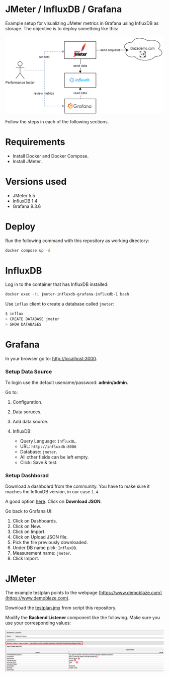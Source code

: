 # JMeter / InfluxDB / Grafana
Example setup for visualizing JMeter metrics in Grafana using InfluxDB as storage. The objective is to deploy something like this:

![deployment-diagram](./deployment-diagram.png)

Follow the steps in each of the following sections.

# Requirements

- Install Docker and Docker Compose.
- Install JMeter.

# Versions used

- JMeter 5.5
- InfluxDB 1.4
- Grafana 9.3.6

# Deploy

Run the following command with this repository as working directory:
```bash
docker compose up -d
```

# InfluxDB

Log in to the container that has InfluxDB installed:

```bash
docker exec -ti jmeter-influxdb-grafana-influxdb-1 bash
```

Use `influx` client to create a database called `jmeter`:

```bash
$ influx
> CREATE DATABASE jmeter
> SHOW DATABASES
```

# Grafana

In your browser go to: [http://localhost:3000](http://localhost:3000).

### Setup Data Source
To login use the default usename/password: **admin/admin**.

Go to:

1. Configuration.
2. Data soruces.
3. Add data source.
4. InfluxDB:

   - Query Language: `InfluxQL`.
   - URL: `http://influxdb:8086`
   - Database: `jmeter`.
   - All other fields can be left empty.
   - Click: Save & test.

### Setup Dashborad

Download a dashboard from the community. You have to make sure it maches the InfluxDB version,
in our case `1.4`.

A good option [here](https://grafana.com/grafana/dashboards/5496-apache-jmeter-dashboard-by-ubikloadpack/).
Click on **Download JSON**.

Go back to Grafana UI:

1. Click on Dashboards.
2. Click on New.
3. Click on Import.
4. Click on Upload JSON file.
5. Pick the file previously downloaded.
6. Under DB name pick: `InfluxDB`.
7. Measurement name: `jmeter`.
7. Click Import.

# JMeter

The example testplan points to the webpage [https://www.demoblaze.com](https://www.demoblaze.com).

Download the [testplan.jmx](./testplan.jmx) from script this repository.

Modify the **Backend Listener** component like the following. Make sure you use your corresponding values:

![influxdb-backendlister](./influxdb-backendlistener.png)

